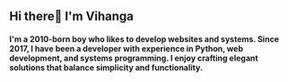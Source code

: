 ## Hi there👋 I'm Vihanga

#### I'm a 2010-born boy who likes to develop websites and systems. Since 2017, I have been a developer with experience in Python, web development, and systems programming. I enjoy crafting elegant solutions that balance simplicity and functionality.


<!--
**VihangaClement/vihangaclement** is a ✨ _special_ ✨ repository because its `README.md` (this file) appears on your GitHub profile.

Here are some ideas to get you started:

- 🔭 I’m currently working on ...
- 🌱 I’m currently learning ...
- 👯 I’m looking to collaborate on ...
- 🤔 I’m looking for help with ...
- 💬 Ask me about ...
- 📫 How to reach me: ...
- 😄 Pronouns: ...
- ⚡ Fun fact: ...
-->

<!--I'm so fucking sick and tired of the Visual Studio.-->
